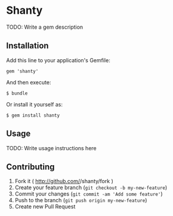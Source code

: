 # Shanty

TODO: Write a gem description

## Installation

Add this line to your application's Gemfile:

    gem 'shanty'

And then execute:

    $ bundle

Or install it yourself as:

    $ gem install shanty

## Usage

TODO: Write usage instructions here

## Contributing

1. Fork it ( http://github.com/<my-github-username>/shanty/fork )
2. Create your feature branch (`git checkout -b my-new-feature`)
3. Commit your changes (`git commit -am 'Add some feature'`)
4. Push to the branch (`git push origin my-new-feature`)
5. Create new Pull Request

